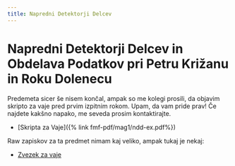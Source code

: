 ```yaml
---
title: Napredni Detektorji Delcev
---
```

# Napredni Detektorji Delcev in Obdelava Podatkov pri Petru Križanu in Roku Dolenecu
Predemeta sicer še nisem končal, ampak so me kolegi prosili, da objavim skripto za vaje pred prvim izpitnim rokom. Upam, da vam pride prav! Če najdete kakšno napako, me seveda prosim kontaktirajte.

* [Skripta za Vaje]({% link fmf-pdf/mag1/ndd-ex.pdf%})

Raw zapiskov za ta predmet nimam kaj veliko, ampak tukaj je nekaj:

* [Zvezek za vaje](https://github.com/pengu5055/ndd-exercises/blob/main/NDD-vaje1.pdf)

